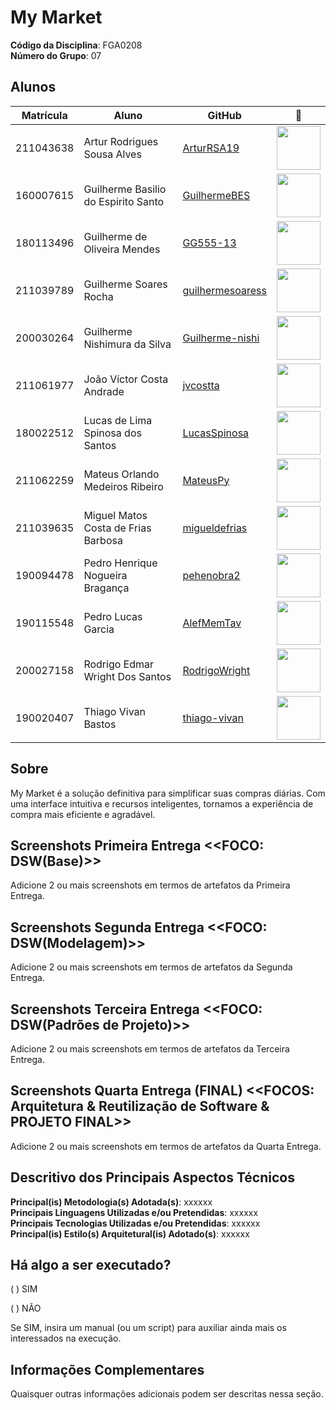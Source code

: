 # My Market

**Código da Disciplina**: FGA0208<br>
**Número do Grupo**: 07<br>

## Alunos
|Matrícula | Aluno | GitHub | 📸 |
| -- | -- | -- | -- |
| 211043638 | Artur Rodrigues Sousa Alves | [ArturRSA19](https://github.com/ArturRSA19) | <img src="https://github.com/ArturRSA19.png" width=70> |
| 160007615 | Guilherme Basilio do Espirito Santo | [GuilhermeBES](https://github.com/GuilhermeBES) | <img src="https://github.com/GuilhermeBES.png" width=70> |
| 180113496 | Guilherme de Oliveira Mendes | [GG555-13](https://github.com/GG555-13) | <img src="https://github.com/GG555-13.png" width=70> |
| 211039789 | Guilherme Soares Rocha | [guilhermesoaress](https://github.com/guilhermesoaress) | <img src="https://github.com/guilhermesoaress.png" width=70> |
| 200030264 | Guilherme Nishimura da Silva | [Guilherme-nishi](https://github.com/Guilherme-nishi) | <img src="https://github.com/Guilherme-nishi.png" width=70> |
| 211061977 | João Víctor Costa Andrade | [jvcostta](https://github.com/jvcostta) | <img src="https://github.com/jvcostta.png" width=70> |
| 180022512 | Lucas de Lima Spinosa dos Santos | [LucasSpinosa](https://github.com/LucasSpinosa) | <img src="https://github.com/LucasSpinosa.png" width=70> |
| 211062259 | Mateus Orlando Medeiros Ribeiro | [MateusPy](https://github.com/MateusPy) | <img src="https://github.com/MateusPy.png" width=70> |
| 211039635 | Miguel Matos Costa de Frias Barbosa | [migueldefrias](https://github.com/migueldefrias) | <img src="https://github.com/migueldefrias.png" width=70> |
| 190094478 | Pedro Henrique Nogueira Bragança | [pehenobra2](https://github.com/pehenobra2) | <img src="https://github.com/pehenobra2.png" width=70> |
| 190115548 | Pedro Lucas Garcia | [AlefMemTav](https://github.com/AlefMemTav) | <img src="https://github.com/AlefMemTav.png" width=70> |
| 200027158 | Rodrigo Edmar Wright Dos Santos | [RodrigoWright](https://github.com/RodrigoWright) | <img src="https://github.com/RodrigoWright.png" width=70> |
| 190020407 | Thiago Vivan Bastos | [thiago-vivan](https://github.com/thiago-vivan) | <img src="https://github.com/thiago-vivan.png" width=70> |

## Sobre 
My Market é a solução definitiva para simplificar suas compras diárias. Com uma interface intuitiva e recursos inteligentes, tornamos a experiência de compra mais eficiente e agradável.

## Screenshots Primeira Entrega <<FOCO: DSW(Base)>>
Adicione 2 ou mais screenshots em termos de artefatos da Primeira Entrega.

## Screenshots Segunda Entrega <<FOCO: DSW(Modelagem)>>
Adicione 2 ou mais screenshots em termos de artefatos da Segunda Entrega.

## Screenshots Terceira Entrega <<FOCO: DSW(Padrões de Projeto)>>
Adicione 2 ou mais screenshots em termos de artefatos da Terceira Entrega.

## Screenshots Quarta Entrega (FINAL) <<FOCOS: Arquitetura & Reutilização de Software & PROJETO FINAL>>
Adicione 2 ou mais screenshots em termos de artefatos da Quarta Entrega.

## Descritivo dos Principais Aspectos Técnicos 
**Principal(is) Metodologia(s) Adotada(s)**: xxxxxx<br>
**Principais Linguagens Utilizadas e/ou Pretendidas**: xxxxxx<br>
**Principais Tecnologias Utilizadas e/ou Pretendidas**: xxxxxx<br>
**Principal(is) Estilo(s) Arquitetural(is) Adotado(s)**: xxxxxx<br>

## Há algo a ser executado?

( ) SIM

( ) NÃO

Se SIM, insira um manual (ou um script) para auxiliar ainda mais os interessados na execução.

## Informações Complementares 
Quaisquer outras informações adicionais podem ser descritas nessa seção.
